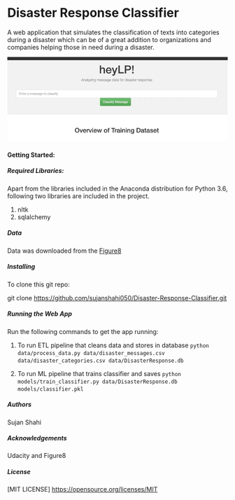 # Disaster Response Classifier

A web application that simulates the classification of texts into categories during a disaster which can be of a great addition to organizations and companies helping those in need during a disaster.

![](demo.gif)

#### Getting Started:

##### Required Libraries:

Apart from the libraries included in the Anaconda distribution for Python 3.6, following two libraries are included in the project.
1) nltk
2) sqlalchemy

##### Data

Data was downloaded from the [Figure8](https://appen.com/)

##### Installing 
 To clone this git repo:
 
 git clone https://github.com/sujanshahi050/Disaster-Response-Classifier.git

##### Running the Web App

Run the following commands to get the app running:
1) To run ETL pipeline that cleans data and stores in database
        `python data/process_data.py data/disaster_messages.csv data/disaster_categories.csv data/DisasterResponse.db`

2) To run ML pipeline that trains classifier and saves
        `python models/train_classifier.py data/DisasterResponse.db models/classifier.pkl`

##### Authors

Sujan Shahi

##### Acknowledgements

Udacity and Figure8


##### License
[MIT LICENSE] https://opensource.org/licenses/MIT

